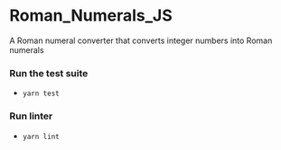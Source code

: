 # Roman_Numerals_JS

A Roman numeral converter that converts integer numbers into Roman numerals

### Run the test suite
  - ``` yarn test ```

### Run linter
  - ``` yarn lint ```
